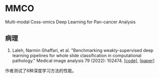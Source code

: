 # MMCO

Multi-modal Coss-omics Deep Learning for Pan-cancer Analysis

## 病理

1. Laleh, Narmin Ghaffari, et al. "Benchmarking weakly-supervised deep learning pipelines for whole slide classification in computational pathology." Medical image analysis 79 (2022): 102474. [[code]](https://github.com/KatherLab/HIA), [[paper]](https://www.sciencedirect.com/science/article/pii/S1361841522001219)
  
  作者测试了6种深度学习方法的性能。
